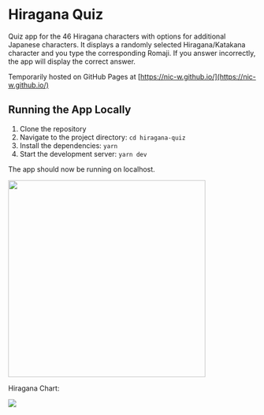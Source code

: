 # Hiragana Quiz

Quiz app for the 46 Hiragana characters with options for additional Japanese characters. It displays a randomly selected Hiragana/Katakana character and you type the corresponding Romaji. If you answer incorrectly, the app will display the correct answer.

Temporarily hosted on GitHub Pages at [https://nic-w.github.io/](https://nic-w.github.io/)

## Running the App Locally

1. Clone the repository
2. Navigate to the project directory: `cd hiragana-quiz`
3. Install the dependencies: `yarn`
4. Start the development server: `yarn dev`

The app should now be running on localhost.

<img src="https://i.imgur.com/deOR5dd.gif" width="400" height="400" />

Hiragana Chart:

<img src="https://i.imgur.com/ic8g0iV.png">
